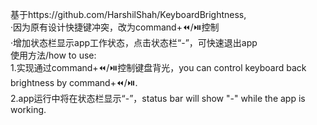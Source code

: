 基于https://github.com/HarshilShah/KeyboardBrightness,  
·因为原有设计快捷键冲突，改为command+⏪️/⏯️控制  
·增加状态栏显示app工作状态，点击状态栏“-”，可快速退出app  
使用方法/how to use:  
1.实现通过command+⏪️/⏯️控制键盘背光，you can control keyboard back brightness by command+⏪️/⏯️.  
2.app运行中将在状态栏显示“-”，status bar will show "-" while the app is working.
